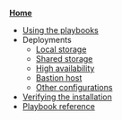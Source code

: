 **[Home](Home)**
* [Using the playbooks](sys_use)
* Deployments
  * [Local storage](arch_single_local)
  * [Shared storage](arch_single_shared)
  * [High availability](arch_ha)
  * [Bastion host](arch_bastion)
  * [Other configurations](arch_other)
* [Verifying the installation](sys_verify)
* [Playbook reference](sys_reference)